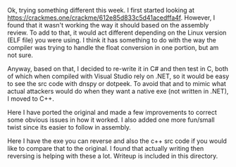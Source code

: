 Ok, trying something different this week.  I first started looking at https://crackmes.one/crackme/612e85d833c5d41acedffa4f.  However, I found that it wasn't working the way it should based on the assembly review.  To add to that, it would act different depending on the Linux version (ELF file) you were using.  I think it has something to do with the way the compiler was trying to handle the float conversion in one portion, but am not sure.

Anyway, based on that, I decided to re-write it in C# and then test in C, both of which when compiled with Visual Studio rely on .NET, so it would be easy to see the src code with dnspy or dotpeek.  To avoid that and to mimic what actual attackers would do when they want a native exe (not written in .NET), I moved to C++.

Here I have ported the original and made a few improvements to correct some obvious issues in how it worked.  I also added one more fun/small twist since its easier to follow in assembly.

Here I have the exe you can reverse and also the c++ src code if you would like to compare that to the original.  I found that actually writing then reversing is helping with these a lot.  Writeup is included in this directory.
